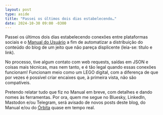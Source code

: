 ```yaml
---
layout: post
type: aside
title: "Passei os últimos dois dias estabelecendo…"
date: 2024-10-30 09:00 -0300
---
```

Passei os últimos dois dias estabelecendo conexões entre plataformas sociais e o [Manual do Usuário](https://manualdousuario.net/) a fim de automatizar a distribuição do conteúdo do blog de um jeito que não pareça displicente (leia-se: título e link).

No processo, tive algum contato com web requests, saídas em JSON e coisas mais técnicas, mas nem tanto, e é tão legal quando essas conexões funcionam! Funcionam meio como um LEGO digital, com a diferença de que por vezes é possível criar encaixes que, à primeira vista, não são compatíveis.

Pretendo relatar tudo que fiz no Manual em breve, com detalhes e dando nomes às ferramentas. Por ora, quem me segue no Bluesky, LinkedIn, Mastodon e/ou Telegram, será avisado de novos posts deste blog, do Manual e/ou do [Órbita](https://manualdousuario.net/orbita/) quase em tempo real.